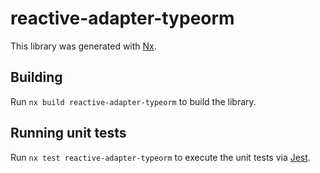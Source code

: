 # reactive-adapter-typeorm

This library was generated with [Nx](https://nx.dev).

## Building

Run `nx build reactive-adapter-typeorm` to build the library.

## Running unit tests

Run `nx test reactive-adapter-typeorm` to execute the unit tests via [Jest](https://jestjs.io).

